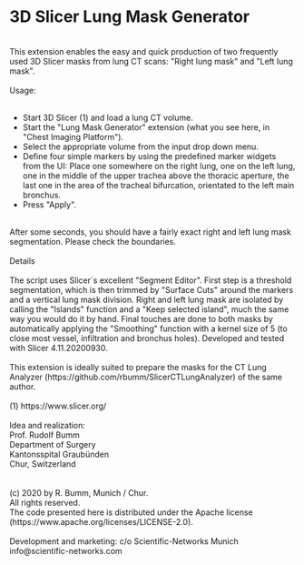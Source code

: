 # 3D Slicer Lung Mask Generator
<br>
This extension enables the easy and quick production of two frequently used 3D Slicer masks from lung CT scans: "Right lung mask" and "Left lung mask".
<br>
<br>
Usage: 
<br>
<br>
<ul>
<li>Start 3D Slicer (1) and load a lung CT volume.</li>
<li>Start the "Lung Mask Generator" extension (what you see here, in "Chest Imaging Platform").</li>
<li>Select the appropriate volume from the input drop down menu. </li>
<li>Define four simple markers by using the predefined marker widgets from the UI:
Place one somewhere on the right lung, one on the left lung, one in the middle of the upper trachea above the thoracic aperture, the last one in the area of the tracheal bifurcation, orientated to the left main bronchus. </li>
<li>Press "Apply". </li>
</ul>
<br>After some seconds, you should have a fairly exact right and left lung mask segmentation. 
Please check the boundaries. 
<br>
<br>
Details
<br>
<br>
The script uses Slicer´s excellent "Segment Editor".
First step is a threshold segmentation, which is then trimmed by "Surface Cuts" around the markers and a vertical lung mask division. 
Right and left lung mask are isolated by calling the "Islands" function and a "Keep selected island", much the same way you would do it by hand. 
Final touches are done to both masks by automatically applying the "Smoothing" function with a kernel size of 5 (to close most vessel, infiltration and bronchus holes). Developed and tested with Slicer 4.11.20200930.
<br>
<br>
This extension is ideally suited to prepare the masks for the CT Lung Analyzer (https://github.com/rbumm/SlicerCTLungAnalyzer) of the same author.   
<br>
<br>
(1) https://www.slicer.org/
<br>
<br>
Idea and realization:<br>
Prof. Rudolf Bumm<br>
Department of Surgery<br>
Kantonsspital Graubünden<br>
Chur, Switzerland<br>
<br>
<br>
(c) 2020 by R. Bumm, Munich / Chur.<br>
All rights reserved. <br>
The code presented here is distributed under the Apache license (https://www.apache.org/licenses/LICENSE-2.0).<br>
<br>
Development and marketing: c/o Scientific-Networks Munich<br>
info@scientific-networks.com<br>

